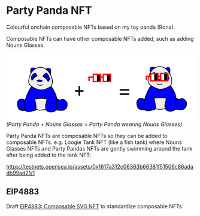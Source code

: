 # Party Panda NFT

Colourful onchain composable NFTs based on my toy panda (Rona).

Composable NFTs can have other composable NFTs added, such as adding Nouns Glasses.

![Party Panda + Nouns Glasses = Party Panda wearing Nouns Glasses.](./PartyPandaWithNounsGlasses.png)
*(Party Panda + Nouns Glasses = Party Panda wearing Nouns Glasses)*

Party Panda NFTs are composable NFTs so they can be added to composable NFTs.  e.g. Loogie Tank NFT (like a fish tank) where Nouns Glasses NFTs and Party Pandas NFTs are gently swimming around the tank after being added to the tank NFT:

https://testnets.opensea.io/assets/0x1617a312c06363b66381f51506c86adadb99ad21/1

## EIP4883
Draft [EIP4883: Composable SVG NFT](https://github.com/ethereum/EIPs/pull/4888/files) to standardize composable NFTs